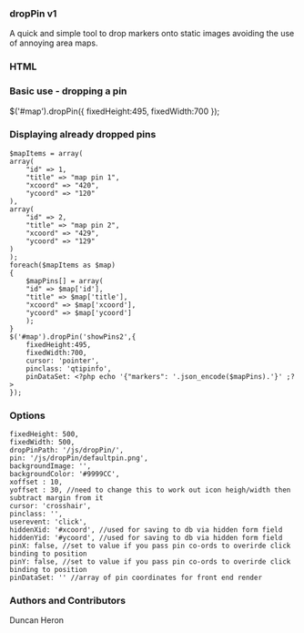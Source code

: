 ### dropPin v1
A quick and simple tool to drop markers onto static images avoiding the use of annoying area maps.

### HTML
<div id="map"></div>

### Basic use - dropping a pin
$('#map').dropPin({
    fixedHeight:495,
    fixedWidth:700
});
### Displaying already dropped pins
    $mapItems = array(
	array(
		"id" => 1,
		"title" => "map pin 1",
		"xcoord" => "420",
		"ycoord" => "120"
	),
	array(
		"id" => 2,
		"title" => "map pin 2",
		"xcoord" => "429",
		"ycoord" => "129"
	)
    );
    foreach($mapItems as $map)
    {
        $mapPins[] = array(
        "id" => $map['id'],
        "title" => $map['title'],					
        "xcoord" => $map['xcoord'],
        "ycoord" => $map['ycoord']
        );
    }
    $('#map').dropPin('showPins2',{
        fixedHeight:495,
        fixedWidth:700,
        cursor: 'pointer',
        pinclass: 'qtipinfo',
        pinDataSet: <?php echo '{"markers": '.json_encode($mapPins).'}' ;?>
    });

### Options
    fixedHeight: 500,
    fixedWidth: 500,
    dropPinPath: '/js/dropPin/',
    pin: '/js/dropPin/defaultpin.png',
    backgroundImage: '',
    backgroundColor: '#9999CC',
    xoffset : 10,
    yoffset : 30, //need to change this to work out icon heigh/width then subtract margin from it
    cursor: 'crosshair',
    pinclass: '',
    userevent: 'click',
    hiddenXid: '#xcoord', //used for saving to db via hidden form field
    hiddenYid: '#ycoord', //used for saving to db via hidden form field
    pinX: false, //set to value if you pass pin co-ords to overirde click binding to position
    pinY: false, //set to value if you pass pin co-ords to overirde click binding to position
    pinDataSet: '' //array of pin coordinates for front end render
### Authors and Contributors
Duncan Heron